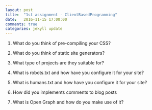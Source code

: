 ```yaml
---
layout: post
title:  "1st assignment - ClientBasedProgramming"
date:   2016-11-15 17:00:00
comments: true
categories: jekyll update
---
```

1. What do you think of pre-compiling your CSS?

2. What do you think of static site generators?

3. What type of projects are they suitable for?

4. What is robots.txt and how have you configure it for your site?

5. What is humans.txt and how have you configure it for your site?

6. How did you implements comments to blog posts

7. What is Open Graph and how do you make use of it?



